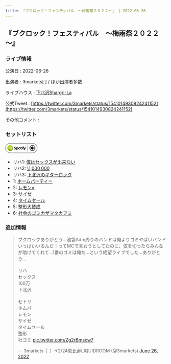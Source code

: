 ```yaml
---
title: 『ブクロック！フェスティバル　～梅雨祭２０２２～』 | 2022-06-26
---
```

## 『ブクロック！フェスティバル　～梅雨祭２０２２～』

### ライブ情報

公演日
:    2022-06-26

出演者
:    3markets[ ] / ほか出演者多数

ライブハウス
:    [下北沢Shargri-La](livehouse012.html)

公式Tweet
:    [https://twitter.com/3markets/status/1541014930824241152](https://twitter.com/3markets/status/1541014930824241152)

その他コメント
:    

### セットリスト


[![play with spotify](images/spotify-icon.png)](https://open.spotify.com/playlist/03dpnnPPsysAftMnRq5rNx)



*  リハ1: [僕はセックスが出来ない](song006.html)
*  リハ2: [\1,000,000](song022.html)
*  リハ3: [下北沢のギターロック](song015.html)
*  1: [ホームパーティー](song011.html)
*  2: [レモン×](song003.html)
*  3: [サイゼ](song004.html)
*  4: [タイムセール](song007.html)
*  5: [整形大賛成](song005.html)
*  6: [社会のゴミカザマタカフミ](song002.html)


### 追加情報



<blockquote class="twitter-tweet"><p lang="ja" dir="ltr">ブクロックありがとう…池袋Adm周りのバンドは俺よりゴミやばいバンドいっぱいいるんだ！ってMCで言おうとしてたのに、弦を切ったらみんなが助けてくれて…1番のゴミは俺だ…という絶望ライブでした…ありがとう…<br><br>リハ<br>セックス<br>100万<br>下北沢<br><br>セトリ<br>ホムパ<br>レモン<br>サイゼ<br>タイムセール<br>整形<br>社ゴミ <a href="https://t.co/Zg2rBmscw7">pic.twitter.com/Zg2rBmscw7</a></p>&mdash; 3markets［ ］→2/24恵比寿LIQUIDROOM (@3markets) <a href="https://twitter.com/3markets/status/1541014930824241152?ref_src=twsrc%5Etfw">June 26, 2022</a></blockquote>
<script async src="https://platform.twitter.com/widgets.js" charset="utf-8"></script>


